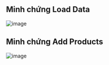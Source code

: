 ## Minh chứng Load Data
![image](https://github.com/user-attachments/assets/4e1595f9-9b0e-4add-8387-29d1ca11e2c4)
## Minh chứng Add Products
![image](https://github.com/user-attachments/assets/f7c5f7dd-118d-42d0-8b41-b3b4607a1cdf)
